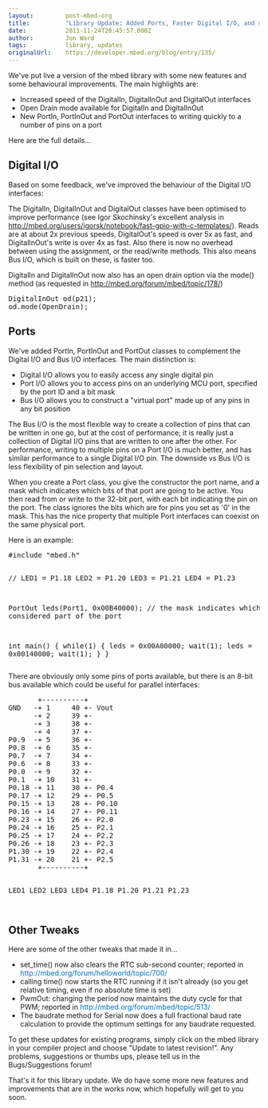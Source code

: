 ```yaml
---
layout:         post-mbed-org
title:          "Library Update: Added Ports, Faster Digital I/O, and some tweaksDigital I/OPortsOther Tweaks"
date:           2011-11-24T20:45:57.000Z
author:         Jon Ward
tags:           library, updates
originalUrl:    https://developer.mbed.org/blog/entry/135/
---
```


<p>We&apos;ve put live a version of the mbed library with some new features
  and some behavioural&#xA0;improvements. The main highlights are:</p>
<ul>
  <li>Increased speed of the DigitalIn, DigitalInOut and DigitalOut interfaces</li>
  <li>Open Drain mode available for DigitalIn and DigitalInOut</li>
  <li>New PortIn, PortInOut and PortOut interfaces to writing quickly to a number
    of pins on a port</li>
</ul>
<p>Here are the full details...</p>
<ul></ul>
 <h2>Digital I/O</h2> 
<p>Based on some feedback, we&apos;ve improved the behaviour of the Digital
  I/O interfaces:</p>
<p>The DigitalIn, DigitalInOut and DigitalOut classes have been optimised
  to improve performance (see Igor Skochinsky&apos;s excellent analysis in&#xA0;
  <a
  href="http://mbed.org/users/igorsk/notebook/fast-gpio-with-c-templates/">http://mbed.org/users/igorsk/notebook/fast-gpio-with-c-templates/</a>).
    Reads are at about 2x previous speeds, DigitalOut&apos;s speed is over
    5x as fast, and DigitalInOut&apos;s write is over 4x as fast. Also there
    is now no overhead between using the assignment, or the read/write methods.
    This also means Bus I/O, which is built on these, is faster too.</p>
<p>DigitalIn and DigitalInOut now also has an open drain option via the mode()
  method (as requested in&#xA0;<a href="http://mbed.org/forum/mbed/topic/178/">http://mbed.org/forum/mbed/topic/178/</a>)</p> <pre>DigitalInOut od(p21);
od.mode(OpenDrain);</pre> 
 <h2>Ports</h2> 
<p>We&apos;ve added PortIn, PortInOut and PortOut classes to complement the
  Digital I/O and Bus I/O interfaces. The main distinction is:</p>
<ul>
  <li>Digital I/O allows you to easily access any single digital pin</li>
  <li>Port I/O allows you to access pins on an underlying MCU port, specified
    by the port ID and a bit mask</li>
  <li>Bus I/O allows you to construct a &quot;virtual port&quot; made up of
    any pins in any bit position</li>
</ul>
<p>The Bus I/O is the most flexible way to create a collection of pins that
  can be written in one go, but at the cost of performance; it is really
  just a collection of Digital I/O pins that are written to one after the
  other.&#xA0;For performance, writing to multiple pins on a Port I/O is
  much better, and has similar performance to a single Digital I/O pin. The
  downside vs Bus I/O is less flexibility of pin selection and layout.</p>
<p>When you create a Port class, you give the constructor the port name,
  and a mask which indicates which bits of that port are going to be active.
  You then read from or write to the 32-bit port, with each bit indicating
  the pin on the port. The class ignores the bits which are for pins you
  set as &apos;0&apos; in the mask. This has the nice property that multiple
  Port interfaces can coexist on the same physical port.</p>
<p>Here is an example:</p> <pre>#include &quot;mbed.h&quot;

// LED1 = P1.18  LED2 = P1.20  LED3 = P1.21  LED4 = P1.23

PortOut leds(Port1, 0x00B40000);   // the mask indicates which bits are considered part of the port

int main() {
    while(1) {
        leds = 0x00A00000;
        wait(1);
        leds = 0x00140000;
        wait(1);
    }
}</pre> 
<p>There are&#xA0;obviously&#xA0;only some pins of ports available, but there
  is an 8-bit bus available which could be useful for parallel interfaces:</p> <pre>       +----------+
GND   -+ 1     40 +- Vout
      -+ 2     39 +-    
      -+ 3     38 +-     
      -+ 4     37 +-    
P0.9  -+ 5     36 +-
P0.8  -+ 6     35 +-
P0.7  -+ 7     34 +-
P0.6  -+ 8     33 +-
P0.0  -+ 9     32 +-
P0.1  -+ 10    31 +-
P0.18 -+ 11    30 +- P0.4
P0.17 -+ 12    29 +- P0.5
P0.15 -+ 13    28 +- P0.10
P0.16 -+ 14    27 +- P0.11
P0.23 -+ 15    26 +- P2.0
P0.24 -+ 16    25 +- P2.1
P0.25 -+ 17    24 +- P2.2
P0.26 -+ 18    23 +- P2.3
P1.30 -+ 19    22 +- P2.4
P1.31 -+ 20    21 +- P2.5
       +----------+ 

LED1   LED2   LED3  LED4
P1.18  P1.20  P1.21 P1.23   
</pre> 
 <h2>Other Tweaks</h2> 
<p>Here are some of the other tweaks that made it in...</p>
<ul>
  <li>set_time() now also clears the RTC sub-second counter; reported in&#xA0;
    <a
    href="http://mbed.org/forum/helloworld/topic/700/" style="text-decoration: none; color: #0073bd !important;">http://mbed.org/forum/helloworld/topic/700/</a>
  </li>
  <li>calling time() now starts the RTC running if it isn&apos;t already (so
    you get relative timing, even if no absolute time is set)</li>
  <li>PwmOut: changing the period now maintains the duty cycle for that PWM;
    reported in&#xA0;<a href="http://mbed.org/forum/mbed/topic/513/" style="text-decoration: none; color: #0073bd !important;">http://mbed.org/forum/mbed/topic/513/</a>
  </li>
  <li>The baudrate method for Serial now does a full fractional baud rate calculation
    to provide the optimum settings for any baudrate requested.</li>
</ul>
<p>To get these updates for existing programs, simply click on the mbed library
  in your compiler project and choose &quot;Update to latest revision!&quot;.
  Any problems, suggestions or thumbs ups, please tell us in the Bugs/Suggestions
  forum!</p>
<p>That&apos;s it for this library update. We do have some more new features
  and improvements that are in the works now, which hopefully will get to
  you soon.</p>

